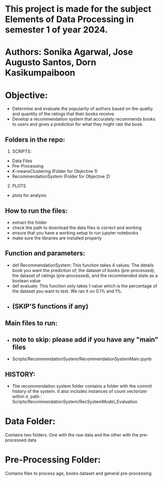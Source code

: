 # This project is made for the subject Elements of Data Processing in semester 1 of year 2024.
# Authors: Sonika Agarwal, Jose Augusto Santos, Dorn Kasikumpaiboon

# Objective: 
- Determine and evaluate the popularity of authors based on the quality and quantity of  the ratings that their books receive.
- Develop a recommendation system that accurately recommends books to users and gives a prediction for what they might rate the book.

## Folders in the repo:
1. SCRIPTS:
- Data Files
- Pre-Processing 
- K-meansClustering (Folder for Objective 1)
- RecommendationSystem (Folder for Objective 2)
2. PLOTS
- plots for analysis

## How to run the files:
- extract the folder
- check the path to download the data files is correct and working 
- ensure that you have a working setup to run jupyter notebooks
- make sure the libraries are installed properly

## Function and parameters:
- def RecommendationSystem: This function takes 4 values: The details book you want the prediction of, the dataset of books (pre-processed), the dataset of ratings (pre-processed), and the recommended state as a boolean value
- def evaluate: This function only takes 1 value which is the percentage of the dataset you want to test. We ran it on 0.1% and 1%.
- ## (SKIP'S functions if any)

## Main files to run:
- ## note to skip: please add if you have any "main" files
- Scripts/RecommendationSystem/RecommendationSystemMain.ipynb

## HISTORY:
- The recommendation system folder contains a folder with the commit history of the system. It also includes instances of count vectorizer within it. 
path : Scripts/RecommendationSystem/RecSystemModel_Evaluation

# Data Folder: 
Contains two folders. One with the raw data and the other with the pre-processed data

# Pre-Processing Folder:
Contains files to process age, books dataset and general pre-processing

